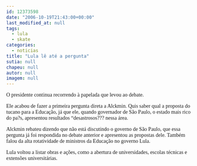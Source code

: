 ```yaml
---
id: 12373598
date: "2006-10-19T21:43:00+00:00"
last_modified_at: null
tags:
  - lula
  - skate
categories:
  - noticias
title: "Lula lê até a pergunta"
sutia: null
chapeu: null
autor: null
imagem: null
---
```

<p><P><FONT face=Verdana>O presidente continua recorrendo à papelada que levou ao debate. </FONT></P></p>
<p><P><FONT face=Verdana>Ele acabou de fazer a primeira pergunta direta a Alckmin. Quis saber qual a proposta do tucano para a Educação, já que ele, quando governador de São Paulo, o estado mais rico do pa?s, apresentou resultados “desastrosos??? nessa área.</FONT></P></p>
<p><P><FONT face=Verdana>Alckmin rebateu dizendo que não está discutindo o governo de São Paulo, que essa pergunta já foi respondida no debate anterior e apresentou as propostas dele. Também falou da alta rotatividade de ministros da Educação no governo Lula.</FONT></P></p>
<p><P><FONT face=Verdana>Lula voltou a listar obras e ações, como a abertura de universidades, escolas técnicas e extensões universitárias.</FONT></P> </p>
